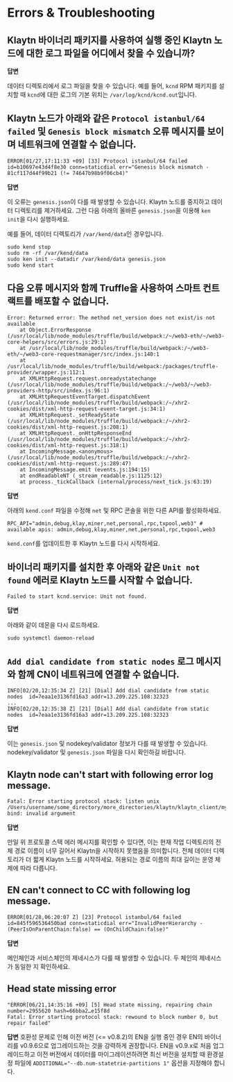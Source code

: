 # Errors & Troubleshooting <a id="errors-troubleshooting"></a>

## Klaytn 바이너리 패키지를 사용하여 실행 중인 Klaytn 노드에 대한 로그 파일을 어디에서 찾을 수 있습니까? <a id="where-can-i-find-a-log-file-for-the-running-klaytn-node-using-the-klaytn-binary"></a>

**답변**

데이터 디렉토리에서 로그 파일을 찾을 수 있습니다. 예를 들어, `kcnd` RPM 패키지를 설치할 때 `kcnd`에 대한 로그의 기본 위치는 `/var/log/kcnd/kcnd.out`입니다.

## Klaytn 노드가 아래와 같은 `Protocol istanbul/64 failed` 및 `Genesis block mismatch` 오류 메시지를 보이며 네트워크에 연결할 수 없습니다. <a id="klaytn-node-can-not-connect-to-network-with-protocol-istanbul-64-failed-and-gene"></a>

```
ERROR[01/27,17:11:33 +09] [33] Protocol istanbul/64 failed               id=b10697e43d4f8e30 conn=staticdial err="Genesis block mismatch - 81cf117d44f99b21 (!= 74647b98b9f06cb4)"
```

**답변**

이 오류는 `genesis.json`이 다를 때 발생할 수 있습니다. Klaytn 노드를 중지하고 데이터 디렉토리를 제거하세요. 그런 다음 아래의 올바른 `genesis.json`을 이용해 `ken init`을 다시 실행하세요.

예를 들어, 데이터 디렉토리가 `/var/kend/data`인 경우입니다.
```
sudo kend stop
sudo rm -rf /var/kend/data
sudo ken init --datadir /var/kend/data genesis.json
sudo kend start
```


## 다음 오류 메시지와 함께 Truffle을 사용하여 스마트 컨트랙트를 배포할 수 없습니다. <a id="can-t-deploy-smart-contract-using-truffle-with-following-error-message"></a>

```
Error: Returned error: The method net_version does not exist/is not available
    at Object.ErrorResponse (/usr/local/lib/node_modules/truffle/build/webpack:/~/web3-eth/~/web3-core-helpers/src/errors.js:29:1)
    at /usr/local/lib/node_modules/truffle/build/webpack:/~/web3-eth/~/web3-core-requestmanager/src/index.js:140:1
    at /usr/local/lib/node_modules/truffle/build/webpack:/packages/truffle-provider/wrapper.js:112:1
    at XMLHttpRequest.request.onreadystatechange (/usr/local/lib/node_modules/truffle/build/webpack:/~/web3/~/web3-providers-http/src/index.js:96:1)
    at XMLHttpRequestEventTarget.dispatchEvent (/usr/local/lib/node_modules/truffle/build/webpack:/~/xhr2-cookies/dist/xml-http-request-event-target.js:34:1)
    at XMLHttpRequest._setReadyState (/usr/local/lib/node_modules/truffle/build/webpack:/~/xhr2-cookies/dist/xml-http-request.js:208:1)
    at XMLHttpRequest._onHttpResponseEnd (/usr/local/lib/node_modules/truffle/build/webpack:/~/xhr2-cookies/dist/xml-http-request.js:318:1)
    at IncomingMessage.<anonymous> (/usr/local/lib/node_modules/truffle/build/webpack:/~/xhr2-cookies/dist/xml-http-request.js:289:47)
    at IncomingMessage.emit (events.js:194:15)
    at endReadableNT (_stream_readable.js:1125:12)
    at process._tickCallback (internal/process/next_tick.js:63:19)
```

**답변**

아래의 `kend.conf` 파일을 수정해 `net` 및 RPC 콘솔을 위한 다른 API를 활성화하세요.

```
RPC_API="admin,debug,klay,miner,net,personal,rpc,txpool,web3" # available apis: admin,debug,klay,miner,net,personal,rpc,txpool,web3
```
`kend.conf`를 업데이트한 후 Klaytn 노드를 다시 시작하세요.


## 바이너리 패키지를 설치한 후 아래와 같은 `Unit not found` 에러로 Klaytn 노드를 시작할 수 없습니다. <a id="can-t-start-klaytn-node-with-unit-not-found-error-as-below-after-installing-bina"></a>

```
Failed to start kcnd.service: Unit not found.
```

**답변**

아래와 같이 데몬을 다시 로드하세요.

```
sudo systemctl daemon-reload
```

## `Add dial candidate from static nodes` 로그 메시지와 함께 CN이 네트워크에 연결할 수 없습니다. <a id="cn-can-t-connect-to-network-with-add-dial-candidate-from-static-nodes-log-messag"></a>

```
INFO[02/20,12:35:34 Z] [21] [Dial] Add dial candidate from static nodes  id=7eaa1e3136fd16a3 addr=13.209.225.108:32323
...
INFO[02/20,12:35:38 Z] [21] [Dial] Add dial candidate from static nodes  id=7eaa1e3136fd16a3 addr=13.209.225.108:32323
```

**답변**

이는 `genesis.json` 및 nodekey/validator 정보가 다를 때 발생할 수 있습니다. nodekey/validator 및 `genesis.json` 파일을 다시 확인하길 바랍니다.

## Klaytn node can't start with following error log message. <a id="klaytn-node-can-t-start-with-following-error-log-message"></a>

```
Fatal: Error starting protocol stack: listen unix /Users/username/some_directory/more_directories/klaytn/klaytn_client/my_test_klaytn/data/dd/klay.ipc: bind: invalid argument
```

**답변**

만일 위 프로토콜 스택 에러 메시지를 확인할 수 있다면, 이는 현재 작업 디렉토리의 전체 경로 이름이 너무 길어서 Klaytn을 시작하지 못했음을 의미합니다. 전체 데이터 디렉토리가 더 짧게 Klaytn 노드를 시작하세요. 허용되는 경로 이름의 최대 길이는 운영 체제에 따라 다릅니다.


## EN can't connect to CC with following log message. <a id="en-can-t-connect-to-cc-with-following-log-message"></a>

```
ERROR[01/28,06:20:07 Z] [23] Protocol istanbul/64 failed id=845f596536450bad conn=staticdial err="InvalidPeerHierarchy - (PeerIsOnParentChain:false) == (OnChildChain:false)"
```

**답변**

메인체인과 서비스체인의 제네시스가 다를 때 발생할 수 있습니다. 두 체인의 제네시스가 동일한 지 확인하세요.

## Head state missing error <a id="head-state-missing-error"></a>

```
"ERROR[06/21,14:35:16 +09] [5] Head state missing, repairing chain       number=2955620 hash=66bba2…e15f8d
Fatal: Error starting protocol stack: rewound to block number 0, but repair failed"
```

**답변** 호환성 문제로 인해 이전 버전 (<= v0.8.2)의 EN을 실행 중인 경우 EN의 바이너리를 v0.9.6으로 업그레이드하는 것을 강력하게 권장합니다. EN을 v0.9.x로 처음 업그레이드하고 이전 버전에서 데이터를 마이그레이션하려면 최신 버전을 설치할 때 환경설정 파일에 `ADDITIONAL="--db.num-statetrie-partitions 1"` 옵션을 지정해야 합니다.
